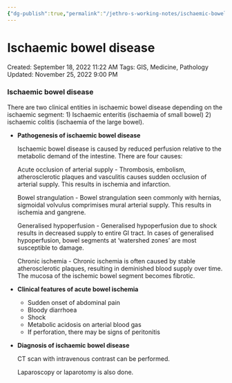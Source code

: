 ```yaml
---
{"dg-publish":true,"permalink":"/jethro-s-working-notes/ischaemic-bowel-disease/","dgPassFrontmatter":true}
---
```



# Ischaemic bowel disease

Created: September 18, 2022 11:22 AM
Tags: GIS, Medicine, Pathology
Updated: November 25, 2022 9:00 PM

### Ischaemic bowel disease

There are two clinical entities in ischaemic bowel disease depending on the ischaemic segment: 1) Ischaemic enteritis (ischaemia of small bowel) 2) ischaemic colitis (ischaemia of the large bowel).

- **Pathogenesis of ischaemic bowel disease**
    
    Ischaemic bowel disease is caused by reduced perfusion relative to the metabolic demand of the intestine. There are four causes:
    
    Acute occlusion of arterial supply - Thrombosis, embolism, atherosclerotic plaques and vasculitis causes sudden occlusion of arterial supply. This results in ischemia and infarction.
    
    Bowel strangulation - Bowel strangulation seen commonly with hernias, sigmoidal volvulus comprimises mural arterial supply. This results in ischemia and gangrene.
    
    Generalised hypoperfusion - Generalised hypoperfusion due to shock results in decreased supply to entire GI tract. In cases of generalised hypoperfusion, bowel segments at ‘watershed zones’ are most susceptible to damage.
    
    Chronic ischemia - Chronic ischemia is often caused by stable atherosclerotic plaques, resulting in deminished blood supply over time. The mucosa of the ischemic bowel segment becomes fibrotic.
    
- **Clinical features of acute bowel ischemia**
    - Sudden onset of abdominal pain
    - Bloody diarrhoea
    - Shock
    - Metabolic acidosis on arterial blood gas
    - If perforation, there may be signs of peritonitis
- **Diagnosis of ischaemic bowel disease**
    
    CT scan with intravenous contrast can be performed.
    
    Laparoscopy or laparotomy is also done.